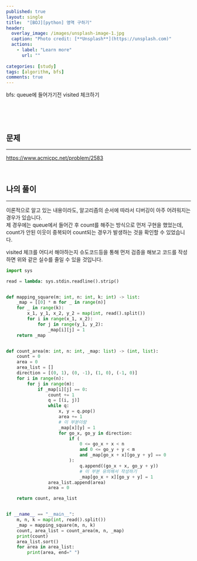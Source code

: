 ```yaml
---
published: true
layout: single
title:  "[BOJ][python] 영역 구하기"
header:
  overlay_image: /images/unsplash-image-1.jpg
  caption: "Photo credit: [**Unsplash**](https://unsplash.com)"
  actions:
    - label: "Learn more"
      url: ""
      
categories: [study]
tags: [algorithm, bfs]
comments: true
---
```



bfs: queue에 들어가기전 visited 체크하기

&nbsp;

&nbsp;
## 문제
---
https://www.acmicpc.net/problem/2583

&nbsp;
## 나의 풀이 
---
이론적으로 알고 있는 내용이라도, 알고리즘의 순서에 따라서 디버깅이 아주 어려워지는 경우가 있습니다.  
제 경우에는 queue에서 들어간 후 count를 해주는 방식으로 먼저 구현을 했었는데, count가 안된 이웃이 중복되어 count되는 경우가 발생하는 것을 확인할 수 있었습니다. 

visited 체크를 어디서 해야하는지 슈도코드등을 통해 먼저 검증을 해보고 코드를 작성하면 위와 같은 실수를 줄일 수 있을 것입니다. 

```py
import sys

read = lambda: sys.stdin.readline().strip()


def mapping_square(m: int, n: int, k: int) -> list:
    _map = [[0] * m for _ in range(n)]
    for _ in range(k):
        x_1, y_1, x_2, y_2 = map(int, read().split())
        for i in range(x_1, x_2):
            for j in range(y_1, y_2):
                _map[i][j] = 1
    return _map


def count_area(m: int, n: int, _map: list) -> (int, list):
    count = 0
    area = 0
    area_list = []
    direction = [(0, 1), (0, -1), (1, 0), (-1, 0)]
    for i in range(n):
        for j in range(m):
            if _map[i][j] == 0:
                count += 1
                q = [(i, j)]
                while q:
                    x, y = q.pop()
                    area += 1
                    # 이 부분이랑
                    _map[x][y] = 1
                    for go_x, go_y in direction:
                        if (
                            0 <= go_x + x < n
                            and 0 <= go_y + y < m
                            and _map[go_x + x][go_y + y] == 0
                        ):
                            q.append((go_x + x, go_y + y))
                            # 이 부분 유의해서 작성하기 
                            _map[go_x + x][go_y + y] = 1
                area_list.append(area)
                area = 0

    return count, area_list


if __name__ == "__main__":
    m, n, k = map(int, read().split())
    _map = mapping_square(m, n, k)
    count, area_list = count_area(m, n, _map)
    print(count)
    area_list.sort()
    for area in area_list:
        print(area, end=" ")

```